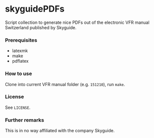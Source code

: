 # skyguidePDFs
Script collection to generate nice PDFs out of the electronic VFR manual Switzerland published by Skyguide.

### Prerequisites
* latexmk
* make
* pdflatex

### How to use
Clone into current VFR manual folder (e.g. `151210`), run `make`.

### License
See `LICENSE`.

### Further remarks
This is in no way affiliated with the company Skyguide.

